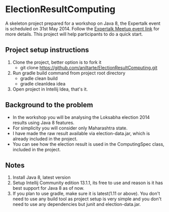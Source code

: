 ElectionResultComputing
=======================

A skeleton project prepared for a workshop on Java 8, the Expertalk event is scheduled on 31st May 2014.
Follow the [Expertalk Meetup event link](http://www.meetup.com/expertalks/events/179983882/ "Java 8") for more details.
This project will help participants to do a quick start.

Project setup instructions
---------------------------
1. Clone the project, better option is to fork it
    * git clone https://github.com/aniltarte/ElectionResultComputing.git
2. Run gradle build command from project root directory
    * gradle clean build
    * gradle cleanIdea idea
3. Open project in Intellij Idea, that's it.

Background to the problem
-----------------------------
* In the workshop you will be analysing the Loksabha election 2014 results using Java 8 features.
* For simplicity you will consider only Maharashtra state.
* I have made the raw result available via election-data.jar, which is already included in the project.
* You can see how the election result is used in the ComputingSpec class, included in the project.

Notes
------------
1. Install Java 8, latest version
2. Setup  Intellij Community edition 13.1.1, its free to use and reason is it has best support for Java 8 as of now.
3. If you plan to use gradle, make sure it is latest(1.11 or above). You don't need to use any build tool as project setup is very simple and you don't need to use any dependencies but junit and election-data.jar.
